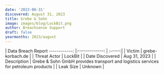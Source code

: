 ```yaml
---
date: '2023-08-31'
discovered: August 31, 2023
title: Grebe & Sohn
image: images/blog/LockBit.png
author: Breachsense Support
draft: false
yearmonths: 2023/august
---
```



| Data Breach Report
------------:     |:-------------:    | :-----:|
| Victim      | grebe-korbach.de      | 
| Threat Actor      | LockBit      | 
| Date Discovered      | Aug 31, 2023      | 
| Description      | Grebe & Sohn GmbH provides transport and logistics services for petroleum products      | 
| Leak Size      | Unknown      | 

